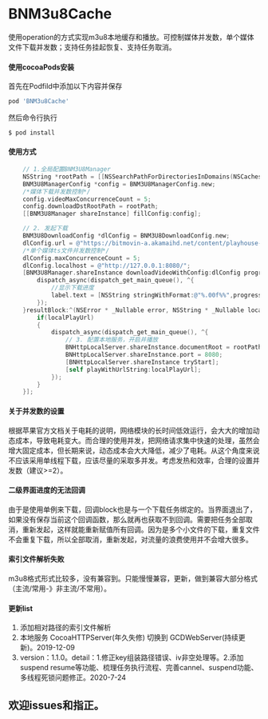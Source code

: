 
# BNM3u8Cache

使用operation的方式实现m3u8本地缓存和播放。可控制媒体并发数，单个媒体文件下载并发数；支持任务挂起恢复、支持任务取消。

#### 使用cocoaPods安装

首先在Podfild中添加以下内容并保存

```ruby
pod 'BNM3u8Cache'
```

然后命令行执行

```bash
$ pod install
```

#### 使用方式
```Objective-C
    // 1.全局配置BNM3U8Manager
    NSString *rootPath = [[NSSearchPathForDirectoriesInDomains(NSCachesDirectory,NSUserDomainMask,YES) objectAtIndex:0] stringByAppendingPathComponent:@"m3u8files"];
    BNM3U8ManagerConfig *config = BNM3U8ManagerConfig.new;
    /*媒体下载并发数控制*/
    config.videoMaxConcurrenceCount = 5;
    config.downloadDstRootPath = rootPath;
    [[BNM3U8Manager shareInstance] fillConfig:config];

    // 2. 发起下载
    BNM3U8DownloadConfig *dlConfig = BNM3U8DownloadConfig.new;
    dlConfig.url = @"https://bitmovin-a.akamaihd.net/content/playhouse-vr/m3u8s/105560_video_360_1000000.m3u8";
    /*单个媒体ts文件并发数控制*/
    dlConfig.maxConcurrenceCount = 5;
    dlConfig.localhost = @"http://127.0.0.1:8080/";
    [BNM3U8Manager.shareInstance downloadVideoWithConfig:dlConfig progressBlock:^(CGFloat progress) {
        dispatch_async(dispatch_get_main_queue(), ^{
            //显示下载进度
            label.text = [NSString stringWithFormat:@"%.00f%%",progress * 100];
        });
    }resultBlock:^(NSError * _Nullable error, NSString * _Nullable localPlayUrl) {
        if(localPlayUrl)
        {
            dispatch_async(dispatch_get_main_queue(), ^{
                // 3. 配置本地服务，开启并播放
                BNHttpLocalServer.shareInstance.documentRoot = rootPath;
                BNHttpLocalServer.shareInstance.port = 8080;
                [BNHttpLocalServer.shareInstance tryStart];
                [self playWithUrlString:localPlayUrl];
            });
        }
    }];

```

#### 关于并发数的设置
根据苹果官方文档关于电耗的说明，网络模块的长时间低效运行，会大大的增加动态成本，导致电耗变大。而合理的使用并发，把网络请求集中快速的处理，虽然会增大固定成本，但长期来说，动态成本会大大降低，减少了电耗。从这个角度来说不应该采用单线程下载，应该尽量的采取多并发。考虑发热和效率，合理的设置并发数（建议>=2）。

#### 二级界面进度的无法回调
由于是使用单例来下载，回调block也是与一个下载任务绑定的。当界面退出了，如果没有保存当前这个回调函数，那么就再也获取不到回调。需要把任务全部取消，重新发起，这样就能重新赋值所有回调。因为是多个小文件的下载，重复文件不会重复下载，所以全部取消，重新发起，对流量的浪费使用并不会增大很多。

#### 索引文件解析失败
m3u8格式形式比较多，没有兼容到。只能慢慢兼容，更新，做到兼容大部分格式（主流/常用-》非主流/不常用）。


#### 更新list
1. 添加相对路径的索引文件解析
2. 本地服务 CocoaHTTPServer(年久失修) 切换到 GCDWebServer(持续更新)。2019-12-09
3. version：1.1.0。detail：1.修正key组装路径错误、iv非空处理等。2.添加suspend resume等功能、梳理任务执行流程、完善cannel、suspend功能、多线程死锁问题修正。2020-7-24
## 欢迎issues和指正。
